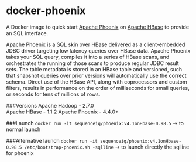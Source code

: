 docker-phoenix
==============

A Docker image to quick start [Apache Phoenix](http://phoenix.apache.org/) on [Apache HBase](https://hbase.apache.org/)
to provide an SQL interface.

Apache Phoenix is a SQL skin over HBase delivered as a client-embedded JDBC driver targeting low latency queries over HBase data. Apache Phoenix takes your SQL query, compiles it into a series of HBase scans, and orchestrates the running of those scans to produce regular JDBC result sets. The table metadata is stored in an HBase table and versioned, such that snapshot queries over prior versions will automatically use the correct schema. Direct use of the HBase API, along with coprocessors and custom filters, results in performance on the order of milliseconds for small queries, or seconds for tens of millions of rows.

###Versions
Apache Hadoop - 2.7.0  
Apache HBase - 1.1.2
Apache Phoenix - 4.4.0+

###Launch
`docker run -it sequenceiq/phoenix:v4.1onHbase-0.98.5` -> to normal launch

###Alternative launch
`docker run -it sequenceiq/phoenix:v4.1onHbase-0.98.5 /etc/bootstrap-phoenix.sh -sqlline` -> to launch directly the sqlline for phoenix

